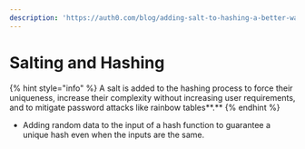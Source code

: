 ```yaml
---
description: 'https://auth0.com/blog/adding-salt-to-hashing-a-better-way-to-store-passwords/'
---
```


# Salting and Hashing

{% hint style="info" %}
A salt is added to the hashing process to force their uniqueness, increase their complexity without increasing user requirements, and to mitigate password attacks like rainbow tables**.** 
{% endhint %}

* Adding random data to the input of a hash function to guarantee a unique hash even when the inputs are the same.

